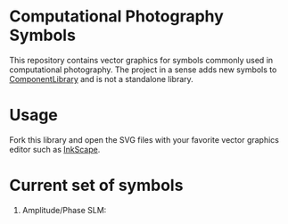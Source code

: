 # Computational Photography Symbols

This repository contains vector graphics for symbols commonly used in computational photography. The project in a sense adds new symbols to [ComponentLibrary](http://www.gwoptics.org/ComponentLibrary/) and is not a standalone library.

# Usage

Fork this library and open the SVG files with your favorite vector graphics editor such as [InkScape](https://inkscape.org/).

# Current set of symbols

1. Amplitude/Phase SLM:

